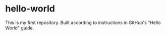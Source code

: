 # hello-world
This is my first repository. Built according to instructions in GitHub's "Hello World" guide.
